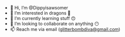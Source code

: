 - 👋 Hi, I’m @Dippyisawsomer
- 👀 I’m interested in dragons 🐉
- 🌱 I’m currently learning stuff 🙃
- 💞️ I’m looking to collaborate on anything 😶
- 📫 Reach me via email (glitterbombdiva@gmail.com)

<!---
Dippyisawsomer/Dippyisawsomer is a ✨ special ✨ repository because its `README.md` (this file) appears on your GitHub profile.
You can click the Preview link to take a look at your changes.
--->
